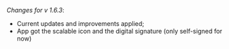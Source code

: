 _Changes for v 1.6.3_:
- Current updates and improvements applied;
- App got the scalable icon and the digital signature (only self-signed for now)
